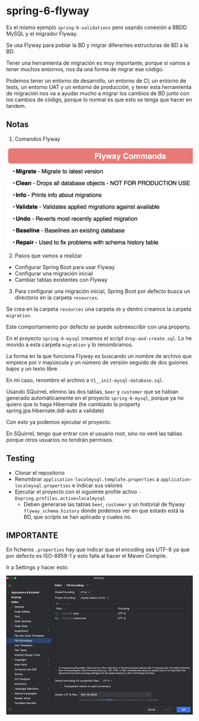 # spring-6-flyway

Es el mismo ejemplo `spring-6-validations` pero usando conexión a BBDD MySQL y el migrador Flyway.

Se usa Flyway para poblar la BD y migrar diferentes estructuras de BD a la BD.

Tener una herramienta de migración es muy importante, porque si vamos a tener muchos entornos, nos da una forma de migrar ese código.

Podemos tener un entorno de desarrollo, un entorno de CI, un entorno de tests, un entorno UAT y un entorno de producción, y tener esta herramienta de migración nos va a ayudar mucho a migrar los cambios de BD junto con los cambios de código, porque lo normal es que esto se tenga que hacer en tandem.

## Notas

1. Comandos Flyway

![alt Commands](../images/05-Flyway-Commands.png)

2. Pasos que vamos a realizar

- Configurar Spring Boot para usar Flyway
- Configurar una migración inicial
- Cambiar tablas existentes con Flyway

3. Para configurar una migración inicial, Spring Boot por defecto busca un directorio en la carpeta `resources`.

Se crea en la carpeta `resources` una carpeta `db` y dentro creamos la carpeta `migration`.

Este comportamiento por defecto se puede sobreescribir con una property.

En el proyecto `spring-6-mysql` creamos el script `drop-and-create.sql`. Lo he movido a esta carpeta `migration` y lo renombramos.

La forma en la que funciona Flyway es buscando un nombre de archivo que empiece por `V` mayúscula y un número de versión seguido de dos guiones bajos y un texto libre.

En mi caso, renombro el archivo a `V1__init-mysql-database.sql`.

Usando SQuirreL elimino las dos tablas, `beer` y `customer` que se habían generado automáticamente en el proyecto `spring-6-mysql`, porque ya no quiero que lo haga Hibernate (he cambiado la property spring.jpa.hibernate.ddl-auto a validate)

Con esto ya podemos ejecutar el proyecto.

En SQuirreL tengo que entrar con el usuario root, sino no veré las tablas porque otros usuarios no tendrán permisos.

## Testing

- Clonar el repositorio
- Renombrar `application-localmysql.template.properties` a `application-localmysql.properties` e indicar sus valores
- Ejecutar el proyecto con el siguiente profile activo `-Dspring.profiles.active=localmysql`
  - Deben generarse las tablas `beer`, `customer` y un historial de flyway `flyway_schema_history` donde podemos ver en que estado está la BD, que scripts se han aplicado y cuales no.

## IMPORTANTE

En ficheros `.properties` hay que indicar que el encoding sea UTF-8 ya que por defecto es ISO-8859-1 y esto falla al hacer el Maven Compile.

Ir a Settings y hacer esto:

![alt Encoding UTF-8](../images/06-Encoding-UTF8.png)

